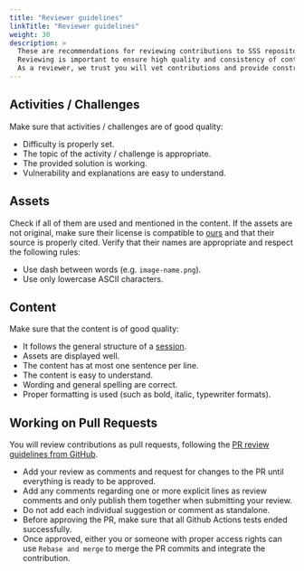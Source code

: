 ```yaml
---
title: "Reviewer guidelines"
linkTitle: "Reviewer guidelines"
weight: 30
description: >
  These are recommendations for reviewing contributions to SSS repositories.
  Reviewing is important to ensure high quality and consistency of content.
  As a reviewer, we trust you will vet contributions and provide constructive suggestions to update them to fit the SSS guidelines.
---
```


## Activities / Challenges

Make sure that activities / challenges are of good quality:

- Difficulty is properly set.
- The topic of the activity / challenge is appropriate.
- The provided solution is working.
- Vulnerability and explanations are easy to understand.

## Assets

Check if all of them are used and mentioned in the content.
If the assets are not original, make sure their license is compatible to [ours](https://github.com/security-summer-school/template-public/blob/master/COPYING.md) and that their source is properly cited.
Verify that their names are appropriate and respect the following rules:

- Use dash between words (e.g. `image-name.png`).
- Use only lowercase ASCII characters.

## Content

Make sure that the content is of good quality:

- It follows the general structure of a [session](https://github.com/security-summer-school/template-public/blob/master/session-name-1/README.md).
- Assets are displayed well.
- The content has at most one sentence per line.
- The content is easy to understand.
- Wording and general spelling are correct.
- Proper formatting is used (such as bold, italic, typewriter formats).

## Working on Pull Requests

You will review contributions as pull requests, following the [PR review guidelines from GitHub](https://docs.github.com/en/pull-requests/collaborating-with-pull-requests/reviewing-changes-in-pull-requests/about-pull-request-reviews).

- Add your review as comments and request for changes to the PR until everything is ready to be approved.
- Add any comments regarding one or more explicit lines as review comments and only publish them together when submitting your review.
- Do not add each individual suggestion or comment as standalone.
- Before approving the PR, make sure that all Github Actions tests ended successfully.
- Once approved, either you or someone with proper access rights can use `Rebase and merge` to merge the PR commits and integrate the contribution.
